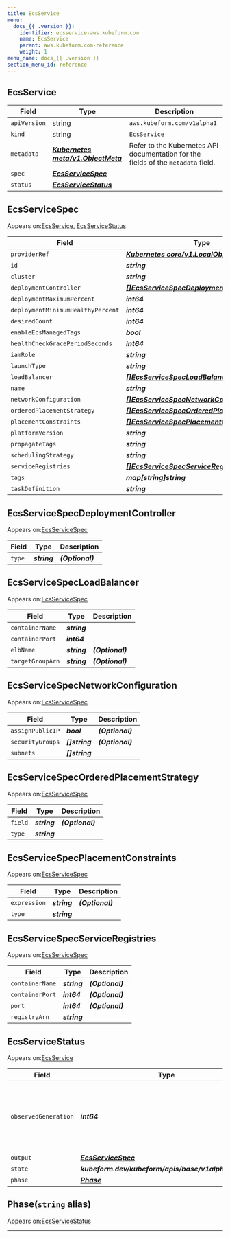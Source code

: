 ```yaml
---
title: EcsService
menu:
  docs_{{ .version }}:
    identifier: ecsservice-aws.kubeform.com
    name: EcsService
    parent: aws.kubeform.com-reference
    weight: 1
menu_name: docs_{{ .version }}
section_menu_id: reference
---
```


## EcsService
| Field | Type | Description |
| ------ | ----- | ----------- |
| `apiVersion` | string | `aws.kubeform.com/v1alpha1` |
|    `kind` | string | `EcsService` |
| `metadata` | ***[Kubernetes meta/v1.ObjectMeta](https://v1-18.docs.kubernetes.io/docs/reference/generated/kubernetes-api/v1.18/#objectmeta-v1-meta)***|Refer to the Kubernetes API documentation for the fields of the `metadata` field.|
| `spec` | ***[EcsServiceSpec](#ecsservicespec)***||
| `status` | ***[EcsServiceStatus](#ecsservicestatus)***||
## EcsServiceSpec

Appears on:[EcsService](#ecsservice), [EcsServiceStatus](#ecsservicestatus)

| Field | Type | Description |
| ------ | ----- | ----------- |
| `providerRef` | ***[Kubernetes core/v1.LocalObjectReference](https://v1-18.docs.kubernetes.io/docs/reference/generated/kubernetes-api/v1.18/#localobjectreference-v1-core)***||
| `id` | ***string***||
| `cluster` | ***string***| ***(Optional)*** |
| `deploymentController` | ***[[]EcsServiceSpecDeploymentController](#ecsservicespecdeploymentcontroller)***| ***(Optional)*** |
| `deploymentMaximumPercent` | ***int64***| ***(Optional)*** |
| `deploymentMinimumHealthyPercent` | ***int64***| ***(Optional)*** |
| `desiredCount` | ***int64***| ***(Optional)*** |
| `enableEcsManagedTags` | ***bool***| ***(Optional)*** |
| `healthCheckGracePeriodSeconds` | ***int64***| ***(Optional)*** |
| `iamRole` | ***string***| ***(Optional)*** |
| `launchType` | ***string***| ***(Optional)*** |
| `loadBalancer` | ***[[]EcsServiceSpecLoadBalancer](#ecsservicespecloadbalancer)***| ***(Optional)*** |
| `name` | ***string***||
| `networkConfiguration` | ***[[]EcsServiceSpecNetworkConfiguration](#ecsservicespecnetworkconfiguration)***| ***(Optional)*** |
| `orderedPlacementStrategy` | ***[[]EcsServiceSpecOrderedPlacementStrategy](#ecsservicespecorderedplacementstrategy)***| ***(Optional)*** |
| `placementConstraints` | ***[[]EcsServiceSpecPlacementConstraints](#ecsservicespecplacementconstraints)***| ***(Optional)*** |
| `platformVersion` | ***string***| ***(Optional)*** |
| `propagateTags` | ***string***| ***(Optional)*** |
| `schedulingStrategy` | ***string***| ***(Optional)*** |
| `serviceRegistries` | ***[[]EcsServiceSpecServiceRegistries](#ecsservicespecserviceregistries)***| ***(Optional)*** |
| `tags` | ***map[string]string***| ***(Optional)*** |
| `taskDefinition` | ***string***||
## EcsServiceSpecDeploymentController

Appears on:[EcsServiceSpec](#ecsservicespec)

| Field | Type | Description |
| ------ | ----- | ----------- |
| `type` | ***string***| ***(Optional)*** |
## EcsServiceSpecLoadBalancer

Appears on:[EcsServiceSpec](#ecsservicespec)

| Field | Type | Description |
| ------ | ----- | ----------- |
| `containerName` | ***string***||
| `containerPort` | ***int64***||
| `elbName` | ***string***| ***(Optional)*** |
| `targetGroupArn` | ***string***| ***(Optional)*** |
## EcsServiceSpecNetworkConfiguration

Appears on:[EcsServiceSpec](#ecsservicespec)

| Field | Type | Description |
| ------ | ----- | ----------- |
| `assignPublicIP` | ***bool***| ***(Optional)*** |
| `securityGroups` | ***[]string***| ***(Optional)*** |
| `subnets` | ***[]string***||
## EcsServiceSpecOrderedPlacementStrategy

Appears on:[EcsServiceSpec](#ecsservicespec)

| Field | Type | Description |
| ------ | ----- | ----------- |
| `field` | ***string***| ***(Optional)*** |
| `type` | ***string***||
## EcsServiceSpecPlacementConstraints

Appears on:[EcsServiceSpec](#ecsservicespec)

| Field | Type | Description |
| ------ | ----- | ----------- |
| `expression` | ***string***| ***(Optional)*** |
| `type` | ***string***||
## EcsServiceSpecServiceRegistries

Appears on:[EcsServiceSpec](#ecsservicespec)

| Field | Type | Description |
| ------ | ----- | ----------- |
| `containerName` | ***string***| ***(Optional)*** |
| `containerPort` | ***int64***| ***(Optional)*** |
| `port` | ***int64***| ***(Optional)*** |
| `registryArn` | ***string***||
## EcsServiceStatus

Appears on:[EcsService](#ecsservice)

| Field | Type | Description |
| ------ | ----- | ----------- |
| `observedGeneration` | ***int64***| ***(Optional)*** Resource generation, which is updated on mutation by the API Server.|
| `output` | ***[EcsServiceSpec](#ecsservicespec)***| ***(Optional)*** |
| `state` | ***kubeform.dev/kubeform/apis/base/v1alpha1.State***| ***(Optional)*** |
| `phase` | ***[Phase](#phase)***| ***(Optional)*** |
## Phase(`string` alias)

Appears on:[EcsServiceStatus](#ecsservicestatus)

---
